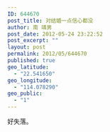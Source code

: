 ```yaml
---
ID: 644670
post_title: 对结婚一点信心都没
author: 南 靖男
post_date: 2012-05-24 23:22:52
post_excerpt: ""
layout: post
permalink: 2012/05/644670
published: true
geo_latitude:
  - "22.541650"
geo_longitude:
  - "114.078290"
geo_public:
  - "1"
---
```

好失落。